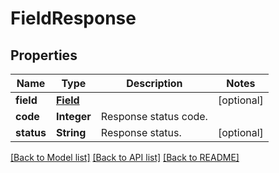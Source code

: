 ﻿
# FieldResponse


## Properties
Name | Type | Description | Notes
------------ | ------------- | ------------- | -------------
**field** | [**Field**](Field.md) |  | [optional]
**code** | **Integer** | Response status code. | 
**status** | **String** | Response status. | [optional]


[[Back to Model list]](../README.md#documentation-for-models) [[Back to API list]](../README.md#documentation-for-api-endpoints) [[Back to README]](../README.md)


